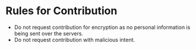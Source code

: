 # Rules for Contribution
* Do not request contribution for encryption as no personal information is being sent over the servers.
* Do not request contribution with malicious intent.
